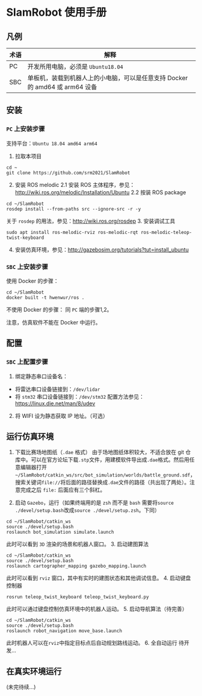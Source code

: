 # SlamRobot 使用手册
## 凡例
|术语|解释|
|---|---|
|PC|开发所用电脑，必须是 `Ubuntu18.04`|
|SBC|单板机，装载到机器人上的小电脑，可以是任意支持 Docker 的 amd64 或 arm64 设备|

## 安装
### `PC` 上安装步骤
支持平台：`Ubuntu 18.04 amd64 arm64`
1. 拉取本项目
```shell
cd ~
git clone https://github.com/srm2021/SlamRobot
```
2.  安装 ROS melodic
2.1 安装 ROS 主体程序，参见： http://wiki.ros.org/melodic/Installation/Ubuntu
2.2 按装 ROS package
```shell
cd ~/SlamRobot
rosdep install --from-paths src --ignore-src -r -y
```
关于 `rosdep` 的用法，参见：http://wiki.ros.org/rosdep
3. 安装调试工具
```shell
sudo apt install ros-melodic-rviz ros-melodic-rqt ros-melodic-teleop-twist-keyboard
```
4. 安装仿真环境，参见：http://gazebosim.org/tutorials?tut=install_ubuntu

### `SBC` 上安装步骤
使用 Docker 的步骤：
```shell
cd ~/SlamRobot
docker built -t hwenwur/ros .
```
不使用 Docker 的步骤：
同 `PC` 端的步骤1,2。

注意，仿真软件不能在 Docker 中运行。

## 配置
### `SBC` 上配置步骤
1. 绑定静态串口设备名：
-  将雷达串口设备链接到：`/dev/lidar`
- 将 `stm32` 串口设备链接到：`/dev/stm32`
配置方法参见：https://linux.die.net/man/8/udev
2. 将 WIFI 设为静态获取 IP 地址。（可选）

## 运行仿真环境
1. 下载比赛场地图纸（`.dae` 格式）
由于场地图纸体积较大，不适合放在 git 仓库中。可以在官方论坛下载`.stp`文件，用建模软件导出成`.dae`格式。然后用任意编辑器打开`~/SlamRobot/catkin_ws/src/bot_simulation/worlds/battle_ground.sdf`，搜索关键词`file://`将后面的路径替换成`.dae`文件的路径（共出现了两处）。注意完成之后 `file:` 后面应有三个斜杠。

2. 启动 `Gazebo`，运行（如果终端用的是 `zsh` 而不是 `bash` 需要将`source ./devel/setup.bash`改成`source ./devel/setup.zsh`。下同）
```shell
cd ~/SlamRobot/catkin_ws
source ./devel/setup.bash
roslaunch bot_simulation simulate.launch
```
此时可以看到 `3D` 渲染的场景和机器人窗口。
3. 启动建图算法
```shell
cd ~/SlamRobot/catkin_ws
source ./devel/setup.bash
roslaunch cartographer_mapping gazebo_mapping.launch
```
此时可以看到 `rviz` 窗口，其中有实时的建图状态和其他调试信息。
4. 启动键盘控制器
```shell
rosrun teleop_twist_keyboard teleop_twist_keyboard.py
```
此时可以通过键盘控制仿真环境中的机器人运动。
5. 启动导航算法（待完善）
```shell
cd ~/SlamRobot/catkin_ws
source ./devel/setup.bash
roslaunch robot_navigation move_base.launch
```
此时机器人可以在`rviz`中指定目标点后自动规划路线运动。
6. 全自动运行
待开发...

## 在真实环境运行
(未完待续...)
